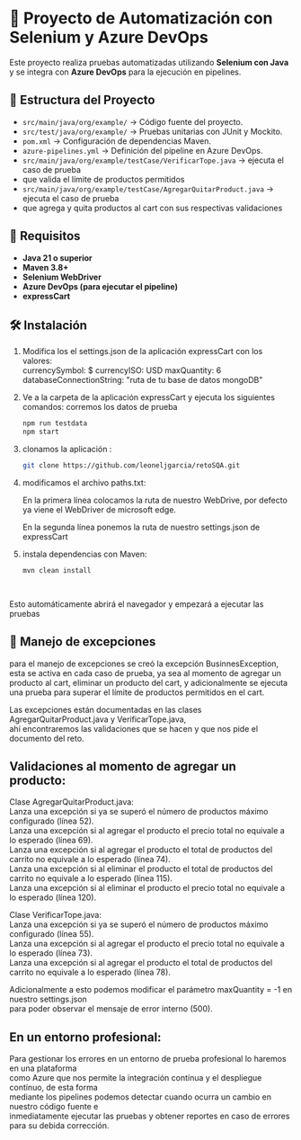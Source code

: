 # 📌 Proyecto de Automatización con Selenium y Azure DevOps

Este proyecto realiza pruebas automatizadas utilizando **Selenium con Java** y se integra con **Azure DevOps** para la ejecución en pipelines.

## 📂 Estructura del Proyecto

- `src/main/java/org/example/` → Código fuente del proyecto.
- `src/test/java/org/example/` → Pruebas unitarias con JUnit y Mockito.
- `pom.xml` → Configuración de dependencias Maven.
- `azure-pipelines.yml` → Definición del pipeline en Azure DevOps.
- `src/main/java/org/example/testCase/VerificarTope.java` → ejecuta el caso de prueba 
-  que valida el límite de productos permitidos
- `src/main/java/org/example/testCase/AgregarQuitarProduct.java` → ejecuta el caso de prueba
-  que agrega y quita productos al cart con sus respectivas validaciones

## 🚀 Requisitos

- **Java 21 o superior**
- **Maven 3.8+**
- **Selenium WebDriver**
- **Azure DevOps (para ejecutar el pipeline)**
- **expressCart**

## 🛠 Instalación


  
1. Modifica los el settings.json de la aplicación expressCart con los valores:  
   currencySymbol: $
   currencyISO: USD
   maxQuantity: 6  
   databaseConnectionString: "ruta de tu base de datos mongoDB"

3. Ve a la carpeta de la aplicación expressCart y ejecuta los siguientes comandos:
   corremos los datos de prueba
   ```sh
   npm run testdata
   npm start

1. clonamos la aplicación :
   ```sh
   git clone https://github.com/leoneljgarcia/retoSQA.git

2. modificamos el archivo paths.txt:

   En la primera línea colocamos la ruta de nuestro WebDrive,
   por defecto ya viene el WebDriver de microsoft edge.

   En la segunda línea ponemos la ruta de nuestro settings.json de expressCart

3. instala dependencias con Maven:
   ```sh
   mvn clean install
   
  
Esto automáticamente abrirá el navegador y empezará a ejecutar las pruebas  

## 🚀 Manejo de excepciones  

para el manejo de excepciones se creó la excepción BusinnesException,
esta se activa en cada caso de prueba, ya sea al momento de agregar un producto al cart,
eliminar un producto del cart, y adicionalmente se ejecuta una prueba para superar el límite
de productos permitidos en el cart.  
  
Las excepciones están documentadas en las clases AgregarQuitarProduct.java y VerificarTope.java,  
ahí encontraremos las validaciones que se hacen y que nos pide el documento del reto.  
  
## Validaciones al momento de agregar un producto:  
   Clase AgregarQuitarProduct.java:  
   Lanza una excepción si ya se superó el número de productos máximo configurado (línea 52).  
   Lanza una excepción si al agregar el producto el precio total no equivale a lo esperado (línea 69).  
   Lanza una excepción si al agregar el producto el total de productos del carrito no equivale a lo esperado (línea 74).  
   Lanza una excepción si al eliminar el producto el total de productos del carrito no equivale a lo esperado (línea 115).  
   Lanza una excepción si al eliminar el producto el precio total no equivale a lo esperado (línea 120).  

   Clase VerificarTope.java:  
   Lanza una excepción si ya se superó el número de productos máximo configurado (línea 55).  
   Lanza una excepción si al agregar el producto el precio total no equivale a lo esperado (línea 73).  
   Lanza una excepción si al agregar el producto el total de productos del carrito no equivale a lo esperado (línea 78).  

Adicionalmente a esto podemos modificar el parámetro maxQuantity = -1 en nuestro settings.json  
para poder observar el mensaje de error interno (500).  

## En un entorno profesional:  
  Para gestionar los errores en un entorno de prueba profesional lo haremos en una plataforma  
  como Azure que nos permite la integración contínua y el despliegue contínuo, de esta forma  
  mediante los pipelines podemos detectar cuando ocurra un cambio en nuestro código fuente e  
  inmediatamente ejecutar las pruebas y obtener reportes en caso de errores para su debida corrección.
